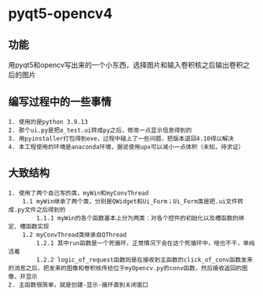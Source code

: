 # pyqt5-opencv4
## 功能
  用pyqt5和opencv写出来的一个小东西，选择图片和输入卷积核之后输出卷积之后的图片
## 编写过程中的一些事情
    1. 使用的是python 3.9.13
    2. 那个ui.py是把a_test.ui转成py之后，修改一点显示信息得到的
    3. 用pyinstaller打包得到exe，过程中碰上了一些问题，把版本退回4.10得以解决
    4. 本工程使用的环境是anaconda环境，据说使用upx可以减小一点体积（未知，待求证）

## 大致结构
    1. 使用了两个自己写的类，myWin和myConvThread
        1.1 myWin继承了两个类，分别是QWidget和Ui_Form；Ui_Form类是把.ui文件转成.py文件之后得到的
            1.1.1 myWin的各个函数基本上分为两类：对各个控件的初始化以及槽函数的绑定、槽函数实现
        1.2 myConvThread类继承自QThread
            1.2.1 其中run函数是一个死循环，正常情况下会在这个死循环中，啥也不干，单纯活着
            1.2.2 logic_of_request函数则是在接收到主函数的click_of_conv函数发来的消息之后，把发来的图像和卷积核传给位于myOpencv.py的conv函数，然后接收返回的图像，并显示
    2. 主函数很简单，就是创建-显示-循环直到关闭窗口
